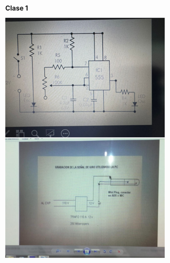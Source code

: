 
## Clase 1


![d1](https://github.com/luisreylara/ElectronicaAutomotriz/blob/main/Clase01/105de598-7753-4a29-a61b-a4183272b4e0.jpg)
![d1](https://github.com/luisreylara/ElectronicaAutomotriz/blob/main/Clase01/26459aa4-f395-4cfb-8dd4-733ffcec86d5.jpg)
